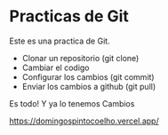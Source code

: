 # Practicas de Git

Este es una practica de Git.

- Clonar un repositorio (git clone)
- Cambiar el codigo 
- Configurar los cambios (git commit)
- Enviar los cambios a github (git pull)

Es todo! Y ya lo tenemos
Cambios

<https://domingospintocoelho.vercel.app/>
